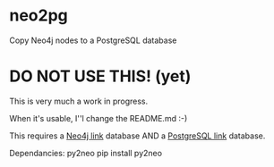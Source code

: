 # neo2pg
Copy Neo4j nodes to a PostgreSQL database

# DO NOT USE THIS! (yet)

This is very much a work in progress.

When it's usable, I''l change the README.md :-)

This requires a [Neo4j link](http://neo4j.com/download/) database AND a [PostgreSQL link](http://www.postgresql.org/download/) database.

Dependancies:
py2neo
	pip install py2neo